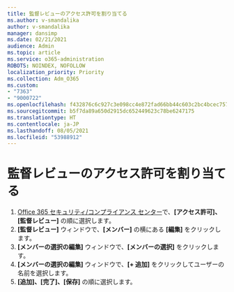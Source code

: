 ```yaml
---
title: 監督レビューのアクセス許可を割り当てる
ms.author: v-smandalika
author: v-smandalika
manager: dansimp
ms.date: 02/21/2021
audience: Admin
ms.topic: article
ms.service: o365-administration
ROBOTS: NOINDEX, NOFOLLOW
localization_priority: Priority
ms.collection: Adm_O365
ms.custom:
- "7363"
- "9000722"
ms.openlocfilehash: f432876c6c927c3e098cc4e872fad66bb44c603c2bc4bcec7570d128ed3523fe
ms.sourcegitcommit: b5f7da89a650d2915dc652449623c78be6247175
ms.translationtype: HT
ms.contentlocale: ja-JP
ms.lasthandoff: 08/05/2021
ms.locfileid: "53988912"
---
```

# <a name="assign-supervisory-review-permissions"></a>監督レビューのアクセス許可を割り当てる

1. [Office‍ 365 セキュリティ/コンプライアンス センター](https://sip.protection.office.com/homepage)で、**[アクセス許可]、[監督レビュー]** の順に選択します。
2. **[監督レビュー]** ウィンドウで、**[メンバー]** の横にある **[編集]** をクリックします。
3. **[メンバーの選択の編集]** ウィンドウで、**[メンバーの選択]** をクリックします。
4. **[メンバーの選択の編集]** ウィンドウで、**[+ 追加]** をクリックしてユーザーの名前を選択します。
5. **[追加]、[完了]、[保存]** の順に選択します。